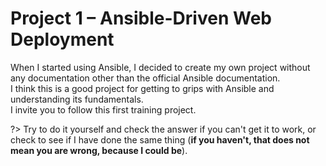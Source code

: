 # Project 1 – Ansible-Driven Web Deployment

When I started using Ansible, I decided to create my own project without any documentation other than the official Ansible documentation. \
I think this is a good project for getting to grips with Ansible and understanding its fundamentals. \
I invite you to follow this first training project. 

?> Try to do it yourself and check the answer if you can't get it to work, or check to see if I have done the same thing (**if you haven't, that does not mean you are wrong, because I could be**).